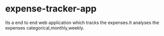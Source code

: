 # expense-tracker-app
Its a end to end web application which tracks the expenses.It analyses the expenses categorical,monthly,weekly.
